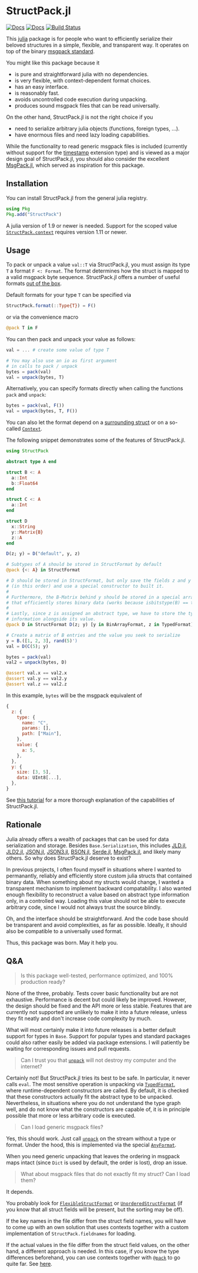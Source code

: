 # StructPack.jl

[![Docs](https://img.shields.io/badge/docs-stable-blue.svg)](https://tscode.github.io/StructPack.jl/stable/)
[![Docs](https://img.shields.io/badge/docs-dev-blue.svg)](https://tscode.github.io/StructPack.jl/dev/)
[![Build Status](https://github.com/tscode/StructPack.jl/actions/workflows/CI.yml/badge.svg?branch=main)](https://github.com/tscode/StructPack.jl/actions/workflows/CI.yml?query=branch%3Amain)

This [julia](https://julialang.org) package is for people who want to efficiently serialize their beloved structures in a simple, flexible, and transparent way.
It operates on top of the binary [msgpack standard](https://msgpack.org/index.html).

You might like this package because it

- is pure and straightforward julia with no dependencies.
- is very flexible, with context-dependent format choices.
- has an easy interface.
- is reasonably fast.
- avoids uncontrolled code execution during unpacking.
- produces sound msgpack files that can be read universally.

On the other hand, StructPack.jl is not the right choice if you
 
- need to serialize arbitrary julia objects (functions, foreign types, ...).
- have enormous files and need lazy loading capabilities.

While the functionality to read generic msgpack files is included (currently without support for the [timestamp](https://github.com/msgpack/msgpack/blob/master/spec.md#timestamp-extension-type) extension type) and is viewed as a major design goal of StructPack.jl, you should also consider the excellent [MsgPack.jl](https://github.com/JuliaIO/MsgPack.jl), which served as inspiration for this package.

## Installation
You can install StructPack.jl from the general julia registry.
```julia
using Pkg
Pkg.add("StructPack")
```
A julia version of 1.9 or newer is needed.
Support for the scoped value [`StructPack.context`](https://tscode.github.io/StructPack.jl/dev/reference/#StructPack.context) requires version 1.11 or newer.

## Usage
To pack or unpack a value `val::T` via StructPack.jl, you must assign its type `T` a format `F <: Format`.
The format determines how the struct is mapped to a valid msgpack byte sequence.
StructPack.jl offers a number of useful formats [out of the box](https://tscode.github.io/StructPack.jl/dev/formats/).

Default formats for your type `T` can be specified via
```julia
StructPack.format(::Type{T}) = F()
```
or via the convenience macro
```julia
@pack T in F
```
You can then pack and unpack your value as follows:
```julia
val = ... # create some value of type T

# You may also use an io as first argument
# in calls to pack / unpack
bytes = pack(val)
val = unpack(bytes, T)
```
Alternatively, you can specify formats directly when calling the functions `pack` and `unpack`:
```julia
bytes = pack(val, F())
val = unpack(bytes, T, F())
```
You can also let the format depend on a [surrounding struct](https://tscode.github.io/StructPack.jl/dev/usage/#Parents-matter) or on a so-called [`Context`](https://tscode.github.io/StructPack.jl/dev/usage/#Context-matters).

The following snippet demonstrates some of the features of StructPack.jl.
```julia
using StructPack

abstract type A end

struct B <: A
  a::Int
  b::Float64
end

struct C <: A
  a::Int
end

struct D
  x::String
  y::Matrix{B}
  z::A
end

D(z; y) = D("default", y, z)

# Subtypes of A should be stored in StructFormat by default
@pack {<: A} in StructFormat

# D should be stored in StructFormat, but only save the fields z and y
# (in this order) and use a special constructor to built it.
#
# Furthermore, the B-Matrix behind y should be stored in a special array format
# that efficiently stores binary data (works because isbitstype(B) == true).
#
# Lastly, since z is assigned an abstract type, we have to store the type
# information alongside its value.
@pack D in StructFormat D(z; y) [y in BinArrayFormat, z in TypedFormat]

# Create a matrix of B entries and the value you seek to serialize
y = B.([1, 2, 3], rand(5)')
val = D(C(5); y)

bytes = pack(val)
val2 = unpack(bytes, D)

@assert val.x == val2.x
@assert val.y == val2.y
@assert val.z == val2.z
```
In this example, `bytes` will be the msgpack equivalent of 
```js
{
  z: {
    type: {
      name: "C",
      params: [],
      path: ["Main"],
    },
    value: {
      a: 5,
    },
  },
  y: {
    size: [3, 5],
    data: UInt8[...],
  },
}
```
See [this tutorial](https://tscode.github.io/StructPack.jl/dev/usage/) for a more thorough explanation of the capabilities of StructPack.jl.

## Rationale

Julia already offers a wealth of packages that can be used for data serialization and storage.
Besides `Base.Serialization`, this includes
[JLD.jl](https://github.com/JuliaIO/JLD.jl),
[JLD2.jl](https://github.com/JuliaIO/JLD2.jl),
[JSON.jl](https://github.com/JuliaIO/JSON.jl),
[JSON3.jl](https://github.com/quinnj/JSON3.jl),
[BSON.jl](https://github.com/JuliaIO/BSON.jl),
[Serde.jl](https://github.com/bhftbootcamp/Serde.jl),
[MsgPack.jl](https://github.com/JuliaIO/MsgPack.jl),
and likely many others.
So why does StructPack.jl deserve to exist?

In previous projects, I often found myself in situations where I wanted to permanantly, reliably and efficiently store custom julia structs that contained binary data.
When something about my structs would change, I wanted a transparent mechanism to implement backward compatability.
I also wanted enough flexibility to reconstruct a value based on abstract type information only, in a controlled way.
Loading this value should not be able to execute arbitrary code, since I would not always trust the source blindly.

Oh, and the interface should be straightforward. And the code base should be
transparent and avoid complexities, as far as possible. Ideally, it should also
be compatible to a universally used format.

Thus, this package was born. May it help you.

## Q&A

> Is this package well-tested, performance optimized, and 100% production ready?

None of the three, probably.
Tests cover basic functionality but are not exhaustive.
Performance is decent but could likely be improved.
However, the design should be fixed and the API more or less stable.
Features that are currently not supported are unlikely to make it into a future release, unless they fit neatly and don't increase code complexity by much.

What will most certainly make it into future releases is a better default support for types in `Base`.
Support for popular types and standard packages could also rather easily be added via package extensions.
I will patiently be waiting for corresponding issues and pull requests.

> Can I trust you that [`unpack`](https://tscode.github.io/StructPack.jl/dev/formats/#StructPack.unpack) will not destroy my computer and the internet?

Certainly not!
But StructPack.jl tries its best to be safe.
In particular, it never calls `eval`.
The most sensitive operation is unpacking via [`TypedFormat`](https://tscode.github.io/StructPack.jl/dev/formats/#StructPack.TypedFormat), where runtime-dependent constructors are called.
By default, it is checked that these constructors actually fit the abstract type to be unpacked.
Nevertheless, in situations where you do not understand the type graph well, and do not know what the constructors are capable of, it is in principle possible that more or less arbitrary code is executed.

> Can I load generic msgpack files?

Yes, this should work.
Just call [`unpack`](https://tscode.github.io/StructPack.jl/dev/formats/#StructPack.unpack) on the stream without a type or format.
Under the hood, this is implemented via the special [`AnyFormat`](https://tscode.github.io/StructPack.jl/dev/formats/#StructPack.AnyFormat).

When you need generic unpacking that leaves the ordering in msgpack maps intact (since `Dict` is used by default, the order is lost), drop an issue.
 
> What about msgpack files that do not exactly fit my struct? Can I load them?

It depends.

You probably look for [`FlexibleStructFormat`](https://tscode.github.io/StructPack.jl/dev/formats/#StructPack.UnorderedStructFormat) or [`UnorderedStructFormat`](https://tscode.github.io/StructPack.jl/dev/formats/#StructPack.UnorderedStructFormat) (if you know that all struct fields will be present, but the sorting may be off).

If the key names in the file differ from the struct field names, you will have to come up with an own solution that uses contexts together with a custom implementation of `StructPack.fieldnames` for loading.

If the actual values in the file differ from the struct field values, on the other hand, a different approach is needed.
In this case, if you know the type differences beforehand, you can use contexts together with [`@pack`](https://tscode.github.io/StructPack.jl/dev/macro) to go quite far.
See [here](https://tscode.github.io/StructPack.jl/dev/usage/#Contexts:-Case-study).

